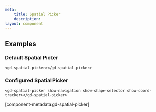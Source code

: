 ```yaml
---
meta:
    title: Spatial Picker
    description:
layout: component
---
```


## Examples

### Default Spatial Picker

```html:preview
<gd-spatial-picker></gd-spatial-picker>
```

### Configured Spatial Picker

```html:preview
<gd-spatial-picker show-navigation show-shape-selector show-coord-tracker></gd-spatial-picker>
```

[component-metadata:gd-spatial-picker]
